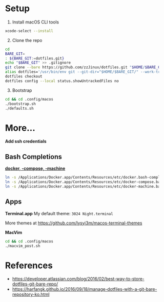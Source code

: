 # Setup
1. Install macOS CLI tools
```sh
xcode-select --install
```

2. Clone the repo
```sh
cd
BARE_GIT=
: ${BARE_GIT:=dotfiles.git}
echo "$BARE_GIT" >> .gitignore
git clone --bare https://github.com/zzJinux/dotfiles.git "$HOME/$BARE_GIT"
alias dotfiles='/usr/bin/env git --git-dir="$HOME/$BARE_GIT/" --work-tree=$HOME'
dotfiles checkout
dotfiles config --local status.showUntrackedFiles no
```

3. Bootstrap
```sh
cd && cd .config/macos
./bootstrap.sh
./defaults.sh
```

# More...
**Add ssh credentials**

## Bash Completions
[**docker, -compose, -machine**](https://gist.github.com/rkuzsma/4f8c1354a9ea67fb3ca915b50e131d1c)
```sh
ln -s /Applications/Docker.app/Contents/Resources/etc/docker.bash-completion docker
ln -s /Applications/Docker.app/Contents/Resources/etc/docker-compose.bash-completion docker-compose
ln -s /Applications/Docker.app/Contents/Resources/etc/docker-machine.bash-completion docker-machine
```

## Apps
**Terminal.app**
My default theme: `3024 Night.terminal`

More themes at https://github.com/lysyi3m/macos-terminal-themes

**MacVim**
```sh
cd && cd .config/macos
./macvim_post.sh
```

# References
- https://developer.atlassian.com/blog/2016/02/best-way-to-store-dotfiles-git-bare-repo/
- https://harfangk.github.io/2016/09/18/manage-dotfiles-with-a-git-bare-repository-ko.html

